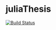 # juliaThesis

[![Build Status](https://github.com/KaiErikNiermann/julia-bsc-thesis/actions/workflows/ci.yml/badge.svg?branch=main)](https://github.com/KaiErikNiermann/julia-bsc-thesis/actions/workflows/ci.yml?query=branch%3Amain)
